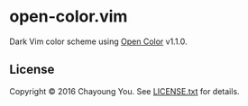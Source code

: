 # open-color.vim

Dark Vim color scheme using [Open Color](https://yeun.github.io/open-color/)
v1.1.0.

## License

Copyright © 2016 Chayoung You. See [LICENSE.txt](LICENSE.txt) for details.
